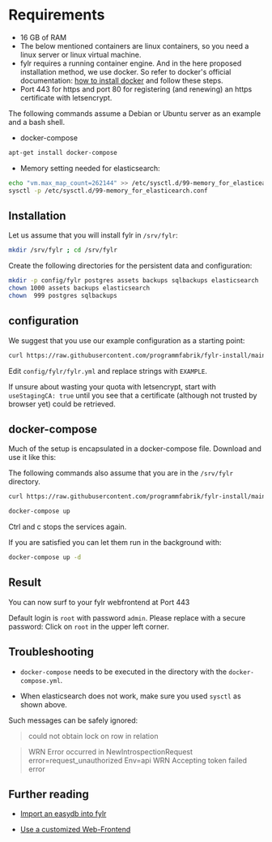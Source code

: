 # Requirements

* 16 GB of RAM
* The below mentioned containers are linux containers, so you need a linux server or linux virtual machine.
* fylr requires a running container engine. And in the here proposed installation method, we use docker. So refer to docker's official documentation: [how to install docker](https://docs.docker.com/engine/install/) and follow these steps.
* Port 443 for https and port 80 for registering (and renewing) an https certificate with letsencrypt.

The following commands assume a Debian or Ubuntu server as an example and a bash shell.

* docker-compose

```bash
apt-get install docker-compose
```

* Memory setting needed for elasticsearch:

```bash
echo "vm.max_map_count=262144" >> /etc/sysctl.d/99-memory_for_elasticearch.conf
sysctl -p /etc/sysctl.d/99-memory_for_elasticearch.conf
```

## Installation

Let us assume that you will install fylr in `/srv/fylr`:

```bash
mkdir /srv/fylr ; cd /srv/fylr
```

Create the following directories for the persistent data and configuration:

```bash
mkdir -p config/fylr postgres assets backups sqlbackups elasticsearch
chown 1000 assets backups elasticsearch
chown  999 postgres sqlbackups
```

## configuration

We suggest that you use our example configuration as a starting point:

```bash
curl https://raw.githubusercontent.com/programmfabrik/fylr-install/main/docker/config/fylr/fylr.yml -o config/fylr/fylr.yml
```

Edit `config/fylr/fylr.yml` and replace strings with `EXAMPLE`.

If unsure about wasting your quota with letsencrypt, start with `useStagingCA: true` until you see that a certificate (although not trusted by browser yet) could be retrieved.

## docker-compose

Much of the setup is encapsulated in a docker-compose file. Download and use it like this:

The following commands also assume that you are in the `/srv/fylr` directory.

```bash
curl https://raw.githubusercontent.com/programmfabrik/fylr-install/main/docker/docker-compose.yml -o docker-compose.yml

docker-compose up
```

Ctrl and c stops the services again.

If you are satisfied you can let them run in the background with:

```bash
docker-compose up -d
```

## Result

You can now surf to your fylr webfrontend at Port 443

Default login is `root` with password `admin`. Please replace with a secure password: Click on `root` in the upper left corner.

## Troubleshooting

* `docker-compose` needs to be executed in the directory with the `docker-compose.yml`.

* When elasticsearch does not work, make sure you used `sysctl` as shown above.

Such messages can be safely ignored:
> could not obtain lock on row in relation

> WRN Error occurred in NewIntrospectionRequest error=request_unauthorized Env=api
> WRN Accepting token failed error

## Further reading

* [Import an easydb into fylr](../customization/restore-easydb5.md)

* [Use a customized Web-Frontend](../customization/webfrontend.md)

